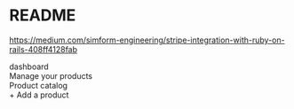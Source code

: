 # README


https://medium.com/simform-engineering/stripe-integration-with-ruby-on-rails-408ff4128fab


dashboard  
  Manage your products  
    Product catalog  
      + Add a product
